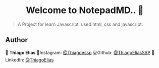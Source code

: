 <h1 align="center">Welcome to NotepadMD.. 👋</h1>

> A Project for learn Javascript, used html, css and javascript.  

## Author

👤 **Thiago Elias**
📸Instagram: [@Thiagoessp](https://www.instagram.com/thiagoessp/)
💻Github: [@ThiagoEliasSSP](https://github.com/ThiagoEliasSSP  )
📑LinkedIn: [@ThiagoElias](https://linkedin.com/in/https:\/\/www.linkedin.com\/in\/thiago-elias-a21311172)
